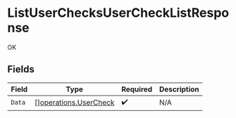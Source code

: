 # ListUserChecksUserCheckListResponse

OK


## Fields

| Field                                                                 | Type                                                                  | Required                                                              | Description                                                           |
| --------------------------------------------------------------------- | --------------------------------------------------------------------- | --------------------------------------------------------------------- | --------------------------------------------------------------------- |
| `Data`                                                                | [][operations.UserCheck](../../../pkg/models/operations/usercheck.md) | :heavy_check_mark:                                                    | N/A                                                                   |